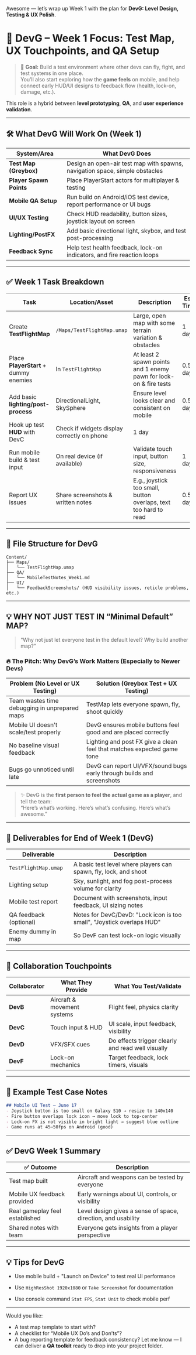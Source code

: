 Awesome — let’s wrap up Week 1 with the plan for **DevG: Level Design, Testing & UX Polish**.
# 👤 DevG – Week 1 Focus: **Test Map, UX Touchpoints, and QA Setup**

> 🎯 **Goal:** Build a test environment where other devs can fly, fight, and test systems in one place.  
> You’ll also start exploring how the **game feels** on mobile, and help connect early HUD/UI designs to feedback flow (health, lock-on, damage, etc.).

This role is a hybrid between **level prototyping**, **QA**, and **user experience validation**.

---

## 🛠️ What DevG Will Work On (Week 1)

|System/Area|What DevG Does|
|---|---|
|**Test Map (Greybox)**|Design an open-air test map with spawns, navigation space, simple obstacles|
|**Player Spawn Points**|Place PlayerStart actors for multiplayer & testing|
|**Mobile QA Setup**|Run build on Android/iOS test device, report performance or UI bugs|
|**UI/UX Testing**|Check HUD readability, button sizes, joystick layout on screen|
|**Lighting/PostFX**|Add basic directional light, skybox, and test post-processing|
|**Feedback Sync**|Help test health feedback, lock-on indicators, and fire reaction loops|

---

## ✅ Week 1 Task Breakdown

|**Task**|Location/Asset|Description|Est. Time|
|---|---|---|---|
|Create **TestFlightMap**|`/Maps/TestFlightMap.umap`|Large, open map with some terrain variation & obstacles|1 day|
|Place **PlayerStart** + dummy enemies|In `TestFlightMap`|At least 2 spawn points and 1 enemy pawn for lock-on & fire tests|0.5 day|
|Add basic **lighting/post-process**|DirectionalLight, SkySphere|Ensure level looks clear and consistent on mobile|0.5 day|
|Hook up test **HUD** with DevC|Check if widgets display correctly on phone|1 day||
|Run mobile build & test input|On real device (if available)|Validate touch input, button size, responsiveness|1 day|
|Report UX issues|Share screenshots & written notes|E.g., joystick too small, button overlaps, text too hard to read|0.5 day|

---

## 📂 File Structure for DevG

```plaintext
Content/
├── Maps/
│   └── TestFlightMap.umap
├── QA/
│   └── MobileTestNotes_Week1.md
├── UI/
│   └── FeedbackScreenshots/ (HUD visibility issues, reticle problems, etc.)
```

---

## 💡 WHY NOT JUST TEST IN “Minimal Default” MAP?

> “Why not just let everyone test in the default level? Why build another map?”

### 🔥 The Pitch: Why DevG’s Work Matters (Especially to Newer Devs)

|Problem (No Level or UX Testing)|Solution (Greybox Test + UX Testing)|
|---|---|
|Team wastes time debugging in unprepared maps|TestMap lets everyone spawn, fly, shoot quickly|
|Mobile UI doesn't scale/test properly|DevG ensures mobile buttons feel good and are placed correctly|
|No baseline visual feedback|Lighting and post FX give a clean feel that matches expected game tone|
|Bugs go unnoticed until late|DevG can report UI/VFX/sound bugs early through builds and screenshots|

> ✨ DevG is the **first person to feel the actual game as a player**, and tell the team:  
> “Here’s what’s working. Here’s what’s confusing. Here’s what’s awesome.”

---

## 🎯 Deliverables for End of Week 1 (DevG)

|Deliverable|Description|
|---|---|
|`TestFlightMap.umap`|A basic test level where players can spawn, fly, lock, and shoot|
|Lighting setup|Sky, sunlight, and fog post-process volume for clarity|
|Mobile test report|Document with screenshots, input feedback, UI sizing notes|
|QA feedback (optional)|Notes for DevC/DevD: "Lock icon is too small", "Joystick overlaps HUD"|
|Enemy dummy in map|So DevF can test lock-on logic visually|

---

## 🔁 Collaboration Touchpoints

|Collaborator|What They Provide|What You Test/Validate|
|---|---|---|
|**DevB**|Aircraft & movement systems|Flight feel, physics clarity|
|**DevC**|Touch input & HUD|UI scale, input feedback, visibility|
|**DevD**|VFX/SFX cues|Do effects trigger clearly and read well visually|
|**DevF**|Lock-on mechanics|Target feedback, lock timers, visuals|

---

## 📘 Example Test Case Notes

```markdown
## Mobile UI Test – June 17
- Joystick button is too small on Galaxy S10 → resize to 140x140
- Fire button overlaps lock icon → move lock to top-center
- Lock-on FX is not visible in bright light → suggest blue outline
- Game runs at 45–50fps on Android (good)
```

---

## ✅ DevG Week 1 Summary

|✅ Outcome|Description|
|---|---|
|Test map built|Aircraft and weapons can be tested by everyone|
|Mobile UX feedback provided|Early warnings about UI, controls, or visibility|
|Real gameplay feel established|Level design gives a sense of space, direction, and usability|
|Shared notes with team|Everyone gets insights from a player perspective|

---

## 💡 Tips for DevG

- Use mobile build + "Launch on Device" to test real UI performance
    
- Use `HighResShot 1920x1080` or `Take Screenshot` for documentation
    
- Use console command `Stat FPS`, `Stat Unit` to check mobile perf
    

---

Would you like:
- A test map template to start with?
- A checklist for “Mobile UX Do’s and Don’ts”?
- A bug reporting template for feedback consistency?
Let me know — I can deliver a **QA toolkit** ready to drop into your project folder.